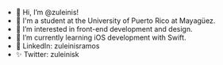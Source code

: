 - 👋 Hi, I’m @zuleinis!
- 📓 I'm a student at the University of Puerto Rico at Mayagüez.
- 👀 I’m interested in front-end development and design.
- 🌱 I’m currently learning iOS development with Swift.
- 👥 LinkedIn: zuleinisramos
- ✨ Twitter: zuleinisk

<!---
zuleinis/zuleinis is a ✨ special ✨ repository because its `README.md` (this file) appears on your GitHub profile.
You can click the Preview link to take a look at your changes.
--->
